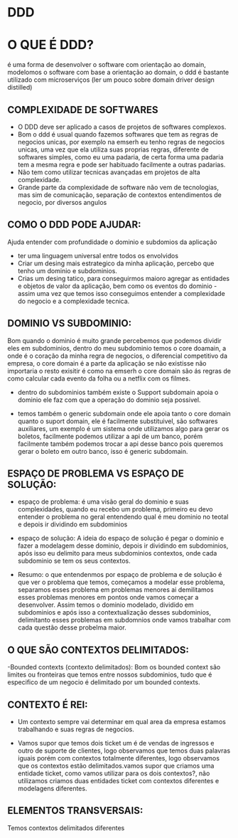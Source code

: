 # DDD

# O QUE É DDD? 

é uma forma de desenvolver o software com orientação ao domain, modelomos o software com base a orientação ao domain, o ddd é bastante utilizado com microserviços
(ler um pouco sobre domain driver design distilled) 

## COMPLEXIDADE DE SOFTWARES

- O DDD deve ser aplicado a casos de projetos de softwares complexos.
- Bom o ddd é usual quando fazemos softwares que tem as regras de negocios unicas, por exemplo na emserh eu tenho regras de negocios unicas, uma vez que ela utiliza suas proprias regras, diferente de softwares simples, como eu uma padaria, de certa forma uma padaria tem a mesma regra e pode ser habituado facilmente a outras padarias.
- Não tem como utilizar tecnicas avançadas em projetos de alta complexidade. 
- Grande parte da complexidade de software não vem de tecnologias, mas sim de comunicação, separação de contextos entendimentos de negocio, por diversos angulos

## COMO O DDD PODE AJUDAR: 

Ajuda entender com profundidade o dominio e subdomios da aplicação
- ter uma linguagem universal entre todos os envolvidos
- Criar um desing mais estrategico da minha aplicação, percebo que tenho um dominio e subdominios.
- Crias um desing tatico, para conseguirmos maioro agregar as entidades e objetos de valor da aplicação, bem como os eventos do dominio
-assim uma vez que temos isso conseguimos entender a complexidade do negocio e a complexidade tecnica.

## DOMINIO VS SUBDOMINIO:

Bom quando o dominio é muito grande percebemos que podemos dividir eles em subdominios, dentro do meu subdominio temos o core doamain, a onde é o coração da minha regra de negocios, o diferencial competitivo da empresa, o core domain é a parte da aplicação se não existisse não importaria o resto exisitir é como na emserh o core domain são ás regras de como calcular cada evento da folha ou a netflix com os filmes.

- dentro do subdominios também existe o Support subdomain apoia o dominio ele faz com que a operação do dominio seja possivel. 

- temos também o generic subdomain onde ele apoia tanto o core domain quanto o suport domain, ele é facilmente substituivel, são softwares auxiliares, um exemplo é um sistema onde utilizamos algo para gerar os boletos, facilmente podemos utilizar a api de um banco, porém facilmente também podemos trocar a api desse banco pois queremos gerar o boleto em outro banco, isso é generic subdomain.
## ESPAÇO DE PROBLEMA VS ESPAÇO DE SOLUÇÃO:

- espaço de problema: é uma visão geral do dominio e suas complexidades, quando eu recebo um problema, primeiro eu devo entender o problema no geral entendendo qual é meu dominio no teotal e depois ir dividindo em subdominios

- espaço de solução: A ideia do espaço de solução é pegar o dominio e fazer a modelagem desse dominio, depois ir dividindo em subdominios, após isso eu delimito para meus subdominios contextos, onde cada subdominio se tem os seus contextos. 
- Resumo: o que entendenmos por espaço de problema e de solução é que ver o problema que temos, começamos a modelar esse problema, separamos esses problema em problemas menores ai demilitamos esses problemas menores em pontos onde vamos começar a desenvolver. Assim temos o dominio modelado, dividido em subdominios e após isso a contextualização desses subdominios, delimitanto esses problemas em subdomnios onde vamos trabalhar com cada questão desse probelma maior.

## O QUE SÃO CONTEXTOS DELIMITADOS: 

-Bounded contexts (contexto delimitados): Bom os bounded context são limites ou fronteiras que temos entre nossos subdominios, tudo que é especifico de um negocio é delimitado por um bounded contexts.

## CONTEXTO É REI: 

- Um contexto sempre vai determinar em qual area da empresa estamos trabalhando e suas regras de negocios.
  
- Vamos supor que temos dois ticket um é de vendas de ingressos e outro de suporte de clientes, logo observamos que temos duas palavras iguais porém com contextos totalmente diferentes, logo observamos que os contextos estão delimitados.vamos supor que criamos uma entidade ticket, como vamos utilizar para os dois contextos?, não utilizamos criamos duas entidades ticket com contextos diferentes e modelagens diferentes.

## ELEMENTOS TRANSVERSAIS: 
Temos contextos delimitados diferentes


